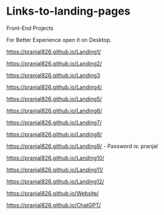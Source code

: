 # Links-to-landing-pages
Front-End Projects

For Better Experience open it on Desktop.

https://pranjal826.github.io/Landing1/

https://pranjal826.github.io/Landing2/

https://pranjal826.github.io/Landing3

https://pranjal826.github.io/Landing4/

https://pranjal826.github.io/Landing5/

https://pranjal826.github.io/Landing6/

https://pranjal826.github.io/Landing7/

https://pranjal826.github.io/Landing8/

https://pranjal826.github.io/Landing9/ - Password is: pranjal

https://pranjal826.github.io/Landing10/

https://pranjal826.github.io/Landing11/

https://pranjal826.github.io/Landing12/

https://pranjal826.github.io/Website/

https://pranjal826.github.io/ChatGPT/


